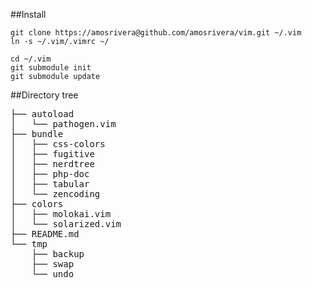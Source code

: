 ##Install

`git clone https://amosrivera@github.com/amosrivera/vim.git ~/.vim`<br />
`ln -s ~/.vim/.vimrc ~/`<br />

`cd ~/.vim`<br />
`git submodule init`<br />
`git submodule update`<br />

##Directory tree

<pre>
├── autoload
│   └── pathogen.vim
├── bundle
│   ├── css-colors
│   ├── fugitive
│   ├── nerdtree
│   ├── php-doc
│   ├── tabular
│   └── zencoding
├── colors
│   ├── molokai.vim
│   └── solarized.vim
├── README.md
└── tmp
    ├── backup
	├── swap
	└── undo
</pre>
